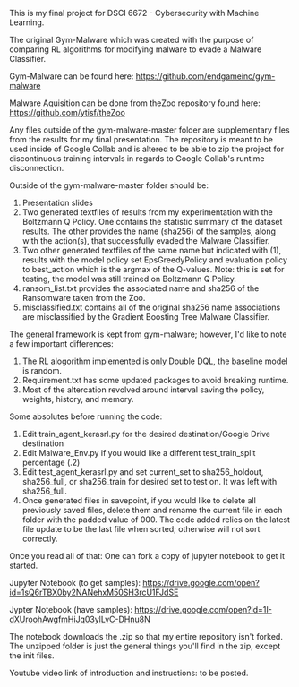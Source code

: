 This is my final project for DSCI 6672 - Cybersecurity with Machine Learning.

The original Gym-Malware which was created with the purpose of comparing RL algorithms for modifying malware to evade 
a Malware Classifier.

Gym-Malware can be found here: https://github.com/endgameinc/gym-malware

Malware Aquisition can be done from theZoo repository found here: https://github.com/ytisf/theZoo


Any files outside of the gym-malware-master folder are supplementary files from the results for my final presentation. 
The repository is meant to be used inside of Google Collab and is altered to be able to zip the project for discontinuous
training intervals in regards to Google Collab's runtime disconnection.

Outside of the gym-malware-master folder should be:
1. Presentation slides
2. Two generated textfiles of results from my experimentation with the Boltzmann Q Policy. One contains the statistic summary of the dataset results. The other provides the name (sha256) of the samples, along with the action(s), that successfully evaded the Malware Classifier.
3. Two other generated textfiles of the same name but indicated with (1), results with the model policy set EpsGreedyPolicy and evaluation policy to best_action which is the argmax of the Q-values. Note: this is set for testing, the model was still trained on Boltzmann Q Policy.
4. ransom_list.txt provides the associated name and sha256 of the Ransomware taken from the Zoo.
5. misclassified.txt contains all of the original sha256 name associations are misclassified by the Gradient Boosting Tree Malware Classifier.

The general framework is kept from gym-malware; however, I'd like to note a few important differences:
1. The RL alogorithm implemented is only Double DQL, the baseline model is random.
2. Requirement.txt has some updated packages to avoid breaking runtime.
3. Most of the altercation revolved around interval saving the policy, weights, history, and memory.

Some absolutes before running the code:
1. Edit train_agent_kerasrl.py for the desired destination/Google Drive destination
2. Edit Malware_Env.py if you would like a different test_train_split percentage (.2)
3. Edit test_agent_kerasrl.py and set current_set to sha256_holdout, sha256_full, or sha256_train for
desired set to test on. It was left with sha256_full.
4. Once generated files in savepoint, if you would like to delete all previously saved files, delete them and rename the
current file in each folder with the padded value of 000. The code added relies on the latest file update to be the last
file when sorted; otherwise will not sort correctly.

Once you read all of that: One can fork a copy of jupyter notebook to get it started.

Jupyter Notebook (to get samples):
https://drive.google.com/open?id=1sQ6rTBX0by2NANehxM50SH3rcU1FJdSE

Jypter Notebook (have samples): 
https://drive.google.com/open?id=1I-dXUroohAwgfmHiJq03ylLvC-DHnu8N

The notebook downloads the .zip so that my entire repository isn't forked. The unzipped folder is just the general things you'll find in the zip, except the init files.





Youtube video link of introduction and instructions: to be posted.
